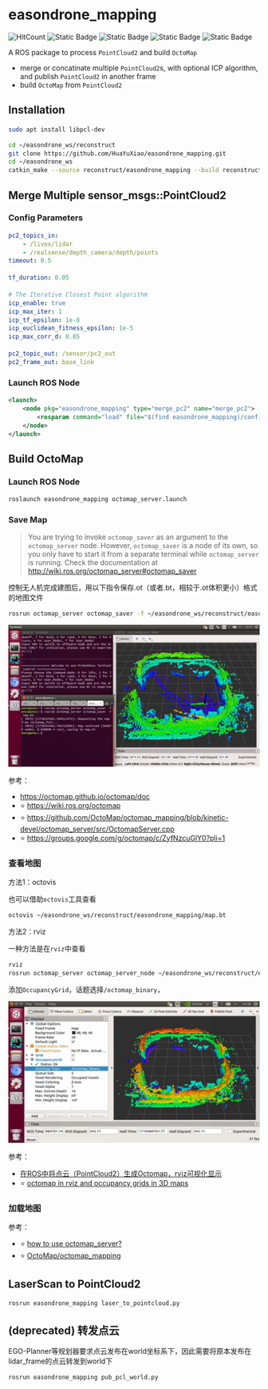 # easondrone_mapping

![HitCount](https://img.shields.io/endpoint?url=https%3A%2F%2Fhits.dwyl.com%2FHuaYuXiao%2FEasonDrone_Mapping.json%3Fcolor%3Dpink)
![Static Badge](https://img.shields.io/badge/ROS-noetic-22314E?logo=ros)
![Static Badge](https://img.shields.io/badge/C%2B%2B-17-00599C?logo=cplusplus)
![Static Badge](https://img.shields.io/badge/Python-3.8.10-3776AB?logo=python)
![Static Badge](https://img.shields.io/badge/Ubuntu-20.04.6-E95420?logo=ubuntu)

A ROS package to process `PointCloud2` and build `OctoMap`

- merge or concatinate multiple `PointCloud2`s, with optional ICP algorithm, and publish `PointCloud2` in another frame
- build `OctoMap` from `PointCloud2`

## Installation

```bash
sudo apt install libpcl-dev
```

```bash
cd ~/easondrone_ws/reconstruct
git clone https://github.com/HuaYuXiao/easondrone_mapping.git
cd ~/easondrone_ws
catkin_make --source reconstruct/easondrone_mapping --build reconstruct/easondrone_mapping/build
```

## Merge Multiple sensor_msgs::PointCloud2

### Config Parameters

```yaml
pc2_topics_in: 
    - /livox/lidar
    - /realsense/depth_camera/depth/points
timeout: 0.5

tf_duration: 0.05

# The Iterative Closest Point algorithm
icp_enable: true
icp_max_iter: 1
icp_tf_epsilon: 1e-8
icp_euclidean_fitness_epsilon: 1e-5
icp_max_corr_d: 0.05

pc2_topic_out: /sensor/pc2_out
pc2_frame_out: base_link
```

### Launch ROS Node

```xml
<launch>
    <node pkg="easondrone_mapping" type="merge_pc2" name="merge_pc2">
        <rosparam command="load" file="$(find easondrone_mapping)/config/merge_pc2.yaml" />
    </node>
</launch>
```

## Build OctoMap

### Launch ROS Node

```bash
roslaunch easondrone_mapping octomap_server.launch
```

### Save Map

> You are trying to invoke `octomap_saver` as an argument to the `octomap_server` node. However, `octomap_saver` is a node of its own, so you only have to start it from a separate terminal while `octomap_server` is running. Check the documentation at http://wiki.ros.org/octomap_server#octomap_saver

控制无人机完成建图后，用以下指令保存.ot（或者.bt，相较于.ot体积更小）格式的地图文件

```bash
rosrun octomap_server octomap_saver -f ~/easondrone_ws/reconstruct/easondrone_mapping/map.ot
```

![image](doc/log/2024-03-11/%E6%97%A0%E6%A0%87%E9%A2%98.png)

参考：
- https://octomap.github.io/octomap/doc
- ⭐️ https://wiki.ros.org/octomap
- ⭐️ https://github.com/OctoMap/octomap_mapping/blob/kinetic-devel/octomap_server/src/OctomapServer.cpp
- ⭐️ https://groups.google.com/g/octomap/c/ZyfNzcuGlY0?pli=1

### 查看地图

方法1：octovis

也可以借助`octovis`工具查看

```bash
octovis ~/easondrone_ws/reconstruct/easondrone_mapping/map.bt
```

方法2：rviz

一种方法是在`rviz`中查看

```bash
rviz
rosrun octomap_server octomap_server_node ~/easondrone_ws/reconstruct/easondrone_mapping/map.bt
```

添加`OccupancyGrid`，话题选择`/octomap_binary`，

![image](doc/log/2024-03-15/Snipaste_2024-03-15_14-38-27.png)

参考：
- [在ROS中将点云（PointCloud2）生成Octomap，rviz可视化显示](https://blog.csdn.net/qq_41816368/article/details/133929136)
- ⭐️ [octomap in rviz and occupancy grids in 3D maps](https://robotics.stackexchange.com/questions/41362/octomap-in-rviz-and-occupancy-grids-in-3d-maps)

### 加载地图

参考：
- ⭐ [how to use octomap_server?](https://answers.ros.org/question/361841/how-to-use-octomap_server/)
- ⭐ [OctoMap/octomap_mapping](https://github.com/OctoMap/octomap_mapping/blob/kinetic-devel/octomap_server/launch/octomap_tracking_server.launch)

## LaserScan to PointCloud2

```bash
rosrun easondrone_mapping laser_to_pointcloud.py
```

## (deprecated) 转发点云

EGO-Planner等规划器要求点云发布在world坐标系下，因此需要将原本发布在lidar_frame的点云转发到world下

```bash
rosrun easondrone_mapping pub_pcl_world.py
```
